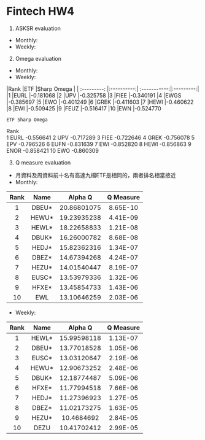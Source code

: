 # Fintech HW4
1. ASKSR evaluation
* Monthly:
* Weekly:


2. Omega evaluation
* Monthly:
* Weekly:

|Rank         |ETF	       |Sharp Omega   |
| :---------: |:----------:| :-----------:|:---------:|
|1	          |EURL	       |-0.181068
|2	          |UPV	       |-0.325758
|3	          |FIEE	       |-0.340191
|4	          |EWGS	       |-0.385697
|5	          |EWO	       |-0.401249
|6	          |GREK	       |-0.411603
|7	          |HEWI	       |-0.460622
|8	          |EWI	       |-0.509425
|9	          |FEUZ	       |-0.516417
|10	          |EWN	       |-0.524770

	ETF	Sharp Omega
Rank		
1	EURL	-0.556641
2	UPV	-0.717289
3	FIEE	-0.722646
4	GREK	-0.756078
5	EPV	-0.796526
6	EUFN	-0.831639
7	EWI	-0.852820
8	HEWI	-0.856863
9	ENOR	-0.858421
10	EWO	-0.860309


3. Q measure evaluation
* 月資料及周資料前十名有高達九檔ETF是相同的，兩者排名相當接近
* Monthly:

| Rank        | Name       | Alpha Q      | Q Measure |
| :---------: |:----------:| :-----------:|:---------:|
| 1           | DBEU*      | 20.86801075	| 8.65E-10  |
| 2           | HEWU*      | 19.23935238	| 4.41E-09  |
| 3           | HEWL*      | 18.22658833	| 1.21E-08  |
| 4           | DBUK*      | 16.26000782	| 8.68E-08  |
| 5           | HEDJ*      | 15.82362316	| 1.34E-07  |
| 6           | DBEZ*      | 14.67394268	| 4.24E-07  |
| 7           | HEZU*      | 14.01540447	| 8.19E-07  |
| 8           | EUSC*      | 13.53979336	| 1.32E-06  |
| 9           | HFXE*      | 13.45854733	| 1.43E-06  |
| 10          | EWL        | 13.10646259	| 2.03E-06  |

* Weekly:

| Rank        | Name       | Alpha Q      | Q Measure |
| :---------: |:----------:| :-----------:|:---------:|
| 1           | HEWL*      | 15.99598118	| 1.13E-07  |
| 2           | DBEU*      | 13.77018528	| 1.05E-06  |
| 3           | EUSC*      | 13.03120647	| 2.19E-06  |
| 4           | HEWU*      | 12.90673252	| 2.48E-06  |
| 5           | DBUK*      | 12.18774487	| 5.09E-06  |
| 6           | HFXE*      | 11.77994518	| 7.66E-06  |
| 7           | HEDJ*      | 11.27396923	| 1.27E-05  |
| 8           | DBEZ*      | 11.02173275	| 1.63E-05  |
| 9           | HEZU*      | 10.4684692	  | 2.84E-05  |
| 10          | DEZU       | 10.41702412	| 2.99E-05  |
